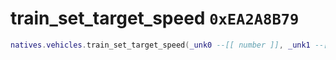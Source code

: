# train_set_target_speed `0xEA2A8B79`

```lua
natives.vehicles.train_set_target_speed(_unk0 --[[ number ]], _unk1 --[[ number ]])
```